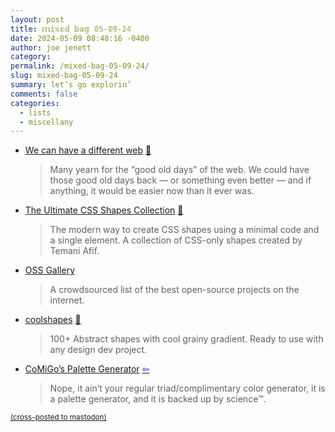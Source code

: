 ```yaml
---
layout: post
title: 𝕞𝕚𝕩𝕖𝕕 𝕓𝕒𝕘 𝟘𝟝-𝟘𝟡-𝟚𝟜
date: 2024-05-09 08:48:16 -0400
author: joe jenett
category: 
permalink: /mixed-bag-05-09-24/
slug: mixed-bag-05-09-24
summary: let’s go explorin’
comments: false
categories:
  - lists
  - miscellany
---
```


<ul class="links">
	<li><a title="Molly White" href="https://www.citationneeded.news/we-can-have-a-different-web/">We can have a different web</a> <a href="https://pinboard.in/u:angusf">📌</a><blockquote><p>Many yearn for the “good old days” of the web. We could have those good old days back — or something even better — and if anything, it would be easier now than it ever was.</p></blockquote></li>
	<li><a title="The Ultimate CSS Shapes Collection" href="https://css-shape.com/">The Ultimate CSS Shapes Collection</a> <a href="https://pinboard.in/u:roger">📌</a><blockquote><p>The modern way to create CSS shapes using a minimal code and a single element. A collection of CSS-only shapes created by Temani Afif.</p></blockquote></li>
	<li><a title="Discover the best open-source projects" href="https://oss.gallery/">OSS Gallery</a><blockquote><p>A crowdsourced list of the best open-source projects on the internet.</p></blockquote></li>
	<li><a title="coolshapes" href="https://coolshap.es/">coolshapes</a> <a href="https://pinboard.in/u:zero1infinity">📌</a><blockquote><p>100+ Abstract shapes with cool grainy gradient. Ready to use with any design dev project.</p></blockquote></li>
	<li><a title="CoMiGo’s Palette Generator by Cosmo Myzrail Gorynych" href="https://comigo.itch.io/palettes">CoMiGo’s Palette Generator</a> <a title="source" href="https://discourse.32bit.cafe/t/resources-list-for-the-personal-web/"><span style="color:blue;">&#8678;</span></a><blockquote><p>Nope, it ain’t your regular triad/complimentary color generator, it is a palette generator, and it is backed up by science™️.</p></blockquote></li>
</ul>

<a href="https://brid.gy/publish/mastodon"><small>(cross-posted to mastodon)</small></a>